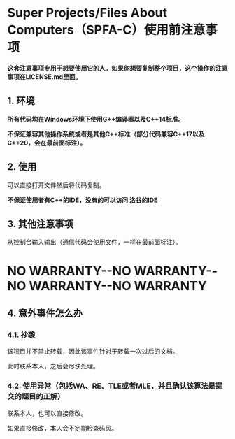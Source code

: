 # Super Projects/Files About Computers（SPFA-C）使用前注意事项

**这套注意事项专用于想要使用它的人。如果你想要复制整个项目，这个操作的注意事项在LICENSE.md里面。**

## 1. 环境

**所有代码均在Windows环境下使用G++编译器以及C++14标准。**

**不保证兼容其他操作系统或者是其他C++标准（部分代码兼容C++17以及C++20，会在最前面标注）。**

## 2. 使用

可以直接打开文件然后将代码复制。

**不保证使用者有C++的IDE，没有的可以访问 [洛谷的IDE](https://www.luogu.com.cn/ide)**

## 3. 其他注意事项

从控制台输入输出（通信代码会使用文件，一样在最前面标注）。

# NO WARRANTY--NO WARRANTY--NO WARRANTY--NO WARRANTY

## 4. 意外事件怎么办

### 4.1. 抄袭

该项目并不禁止转载，因此该事件针对于转载一次过后的文档。

此时联系本人，之后会尽快处理。

### 4.2. 使用异常（包括WA、RE、TLE或者MLE，并且确认该算法是提交的题目的正解）

联系本人，也可以直接修改。

如果直接修改，本人会不定期检查码风。
